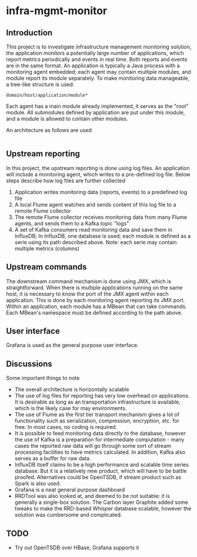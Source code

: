# infra-mgmt-monitor

## Introduction

This project is to investigate infrastructure management monitoring solution, the application
monitors a potentially large number of applications, which report metrics periodically and events
in real time. Both reports and events are in the same format. An application is typically a Java
process with a monitoring agent embedded; each agent may contain multiple modules, and module 
report its module separately. To make monitoring data manageable, a tree-like structure is used:

	domain/host/application/module*

Each agent has a main module already implemented, it serves as the "root" module. All submodules
defined by application are put under this module, and a module is allowed to contain other modules.

An architecture as follows are used

<image> 

## Upstream reporting

In this project, the upstream reporting is done using log files. An application will include a 
monitoring agent, which writes to a pre-defined log file. Below steps describe how log files are
further collected

1. Application writes monitoring data (reports, events) to a predefined log file
2. A local Flume agent watches and sends content of this log file to a remote Flume collector
3. The remote Flume collector receives monitoring data from many Flume agents, and sends them 
to a Kafka topic "logs"
4. A set of Kafka consumers read monitoring data and save them in InfluxDB; In InfluxDB, one database
is used; each module is defined as a serie using its path described above. Note: each serie may
contain multiple metrics (columns)

## Upstream commands

The downstream command mechanism is done using JMX, which is straightforward. When there is
multiple applications running on the same host, it is necessary to know the port of the JMX
agent within each application. This is done by each monitoring agent reporting its JMX port.
Within an application, each module has a MBean that can take commands. Each MBean's namespace
must be defined according to the path above.    

## User interface

Grafana is used as the general purpose user interface.

## Discussions

Some important things to note

 - The overall architecture is horizontally scalable
 - The use of log files for reporting has very low overhead on applications. It is desirable 
   as long as an transportation infrastructure is available, which is the likely case for 
   may environments. 
 - The use of Flume as the first tier transport mechanism gives a lot of functionality such
   as serialization, compression, encryption, etc. for free. In most cases, no coding is
   required.
 - It is possible to feed monitoring data directly to the database, however the use of Kafka
   is a preparation for intermediate computation - many cases the reported raw data will go
   through some sort of stream processing facilities to have metrics calculated. In addition,
   Kafka also serves as a buffer for raw data.
 - InfluxDB itself claims to be a high performance and scalable time series database. 
   But it is a relatively new product, which will have to be battle proofed. Alternatives
   could be OpenTSDB, if stream product such as Spark is also used.
 - Grafana is a neat general purpose dashboard
 - RRDTool was also looked at, and deemed to be not suitable: it is generally a single-box
   solution. The Carbon layer Graphite added some tweaks to make the RRD-based Whisper
   database scalable, however the solution was cumbersome and complicated.     
 
## TODO

 - Try out OpenTSDB over HBase, Grafana supports it
 